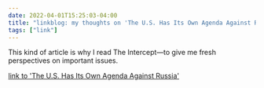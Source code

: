 ```yaml
---
date: 2022-04-01T15:25:03-04:00
title: "linkblog: my thoughts on 'The U.S. Has Its Own Agenda Against Russia'"
tags: ["link"]
---
```

This kind of article is why I read The Intercept—to give me fresh perspectives on important issues.
 
[link to 'The U.S. Has Its Own Agenda Against Russia'](https://theintercept.com/2022/04/01/russia-ukraine-proxy-war-washington-diplomacy/)
